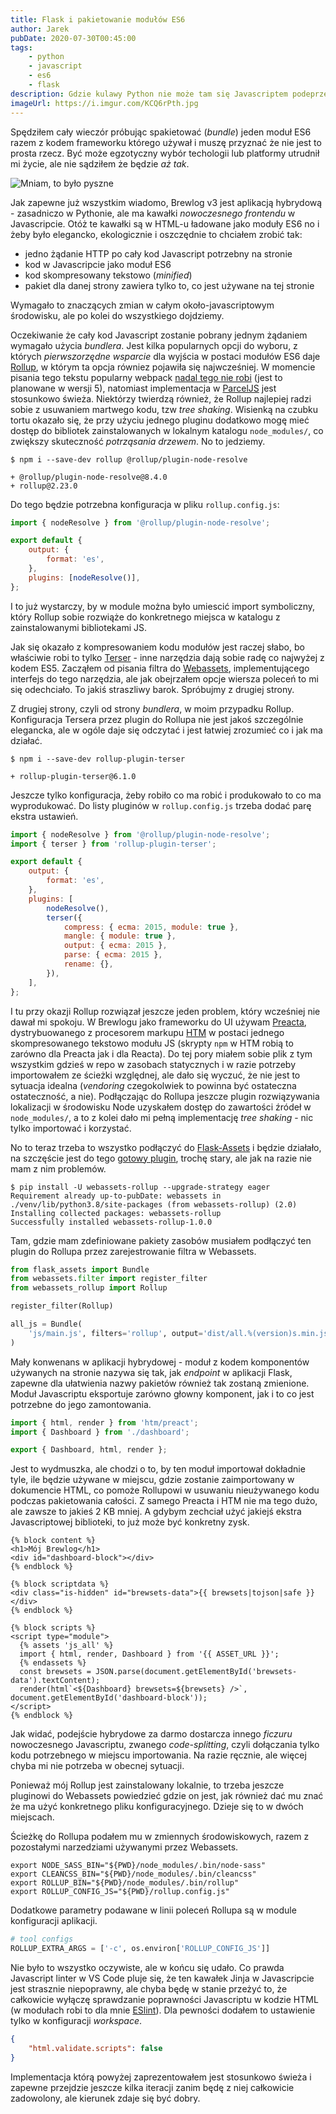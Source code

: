 ```yaml
---
title: Flask i pakietowanie modułów ES6
author: Jarek
pubDate: 2020-07-30T00:45:00
tags:
    - python
    - javascript
    - es6
    - flask
description: Gdzie kulawy Python nie może tam się Javascriptem podeprze i jakoś uda są spakietować moduły ES6 przy użyciu Flask-Assets. Polecam tego Allegrowicza.
imageUrl: https://i.imgur.com/KCQ6rPth.jpg
---
```


Spędziłem cały wieczór próbując spakietować (_bundle_) jeden moduł ES6 razem z kodem frameworku którego używał i muszę przyznać że nie jest to prosta rzecz. Być może egzotyczny wybór techologii lub platformy utrudnił mi życie, ale nie sądziłem że będzie _aż tak_.

![Mniam, to było pyszne](https://i.imgur.com/KCQ6rPth.jpg)

Jak zapewne już wszystkim wiadomo, Brewlog v3 jest aplikacją hybrydową - zasadniczo w Pythonie, ale ma kawałki _nowoczesnego frontendu_ w Javascripcie. Otóż te kawałki są w HTML-u ładowane jako moduły ES6 no i żeby było elegancko, ekologicznie i oszczędnie to chciałem zrobić tak:

-   jedno żądanie HTTP po cały kod Javascript potrzebny na stronie
-   kod w Javascripcie jako moduł ES6
-   kod skompresowany tekstowo (_minified_)
-   pakiet dla danej strony zawiera tylko to, co jest używane na tej stronie

Wymagało to znaczących zmian w całym około-javascriptowym środowisku, ale po kolei do wszystkiego dojdziemy.

Oczekiwanie że cały kod Javascript zostanie pobrany jednym żądaniem wymagało użycia _bundlera_. Jest kilka popularnych opcji do wyboru, z których _pierwszorzędne wsparcie_ dla wyjścia w postaci modułów ES6 daje [Rollup](https://rollupjs.org/), w którym ta opcja równiez pojawiła się najwcześniej. W momencie pisania tego tekstu popularny webpack [nadal tego nie robi](https://github.com/webpack/webpack/issues/2933#issuecomment-652942095) (jest to planowane w wersji 5), natomiast implementacja w [ParcelJS](https://v2.parceljs.org/getting-started/webapp/) jest stosunkowo świeża. Niektórzy twierdzą również, że Rollup najlepiej radzi sobie z usuwaniem martwego kodu, tzw _tree shaking_. Wisienką na czubku tortu okazało się, że przy użyciu jednego pluginu dodatkowo mogę mieć dostęp do bibliotek zainstalowanych w lokalnym katalogu `node_modules/`, co zwiększy skuteczność _potrząsania drzewem_. No to jedziemy.

```console
$ npm i --save-dev rollup @rollup/plugin-node-resolve

+ @rollup/plugin-node-resolve@8.4.0
+ rollup@2.23.0
```

Do tego będzie potrzebna konfiguracja w pliku `rollup.config.js`:

```javascript
import { nodeResolve } from '@rollup/plugin-node-resolve';

export default {
    output: {
        format: 'es',
    },
    plugins: [nodeResolve()],
};
```

I to już wystarczy, by w module można było umiescić import symboliczny, który Rollup sobie rozwiąże do konkretnego miejsca w katalogu z zainstalowanymi bibliotekami JS.

Jak się okazało z kompresowaniem kodu modułów jest raczej słabo, bo właściwie robi to tylko [Terser](https://terser.org/) - inne narzędzia dają sobie radę co najwyżej z kodem ES5. Zacząłem od pisania filtra do [Webassets](https://github.com/miracle2k/webassets), implementującego interfejs do tego narzędzia, ale jak obejrzałem opcje wiersza poleceń to mi się odechciało. To jakiś straszliwy barok. Spróbujmy z drugiej strony.

Z drugiej strony, czyli od strony _bundlera_, w moim przypadku Rollup. Konfiguracja Tersera przez plugin do Rollupa nie jest jakoś szczególnie elegancka, ale w ogóle daje się odczytać i jest łatwiej zrozumieć co i jak ma działać.

```console
$ npm i --save-dev rollup-plugin-terser

+ rollup-plugin-terser@6.1.0
```

Jeszcze tylko konfiguracja, żeby robiło co ma robić i produkowało to co ma wyprodukować. Do listy pluginów w `rollup.config.js` trzeba dodać parę ekstra ustawień.

```javascript
import { nodeResolve } from '@rollup/plugin-node-resolve';
import { terser } from 'rollup-plugin-terser';

export default {
    output: {
        format: 'es',
    },
    plugins: [
        nodeResolve(),
        terser({
            compress: { ecma: 2015, module: true },
            mangle: { module: true },
            output: { ecma: 2015 },
            parse: { ecma: 2015 },
            rename: {},
        }),
    ],
};
```

I tu przy okazji Rollup rozwiązał jeszcze jeden problem, który wcześniej nie dawał mi spokoju. W Brewlogu jako frameworku do UI używam [Preacta](https://preactjs.com/), dystrybuowanego z procesorem markupu [HTM](https://github.com/developit/htm) w postaci jednego skompresowanego tekstowo modułu JS (skrypty `npm` w HTM robią to zarówno dla Preacta jak i dla Reacta). Do tej pory miałem sobie plik z tym wszystkim gdzieś w repo w zasobach statycznych i w razie potrzeby importowałem ze ścieżki względnej, ale dało się wyczuć, że nie jest to sytuacja idealna (_vendoring_ czegokolwiek to powinna być ostateczna ostateczność, a nie). Podłączając do Rollupa jeszcze plugin rozwiązywania lokalizacji w środowisku Node uzyskałem dostęp do zawartości źródeł w `node_modules/`, a to z kolei dało mi pełną implementację _tree shaking_ - nic tylko importować i korzystać.

No to teraz trzeba to wszystko podłączyć do [Flask-Assets](https://github.com/miracle2k/flask-assets) i będzie działało, na szczęście jest do tego [gotowy plugin](https://pypi.org/project/webassets-rollup/), trochę stary, ale jak na razie nie mam z nim problemów.

```console
$ pip install -U webassets-rollup --upgrade-strategy eager
Requirement already up-to-pubDate: webassets in ./venv/lib/python3.8/site-packages (from webassets-rollup) (2.0)
Installing collected packages: webassets-rollup
Successfully installed webassets-rollup-1.0.0
```

Tam, gdzie mam zdefiniowane pakiety zasobów musiałem podłączyć ten plugin do Rollupa przez zarejestrowanie filtra w Webassets.

```python
from flask_assets import Bundle
from webassets.filter import register_filter
from webassets_rollup import Rollup

register_filter(Rollup)

all_js = Bundle(
    'js/main.js', filters='rollup', output='dist/all.%(version)s.min.js',
)
```

Mały konwenans w aplikacji hybrydowej - moduł z kodem komponentów używanych na stronie nazywa się tak, jak _endpoint_ w aplikacji Flask, zapewne dla ułatwienia nazwy pakietów również tak zostaną zmienione. Moduł Javascriptu eksportuje zarówno głowny komponent, jak i to co jest potrzebne do jego zamontowania.

```javascript
import { html, render } from 'htm/preact';
import { Dashboard } from './dashboard';

export { Dashboard, html, render };
```

Jest to wydmuszka, ale chodzi o to, by ten moduł importował dokładnie tyle, ile będzie używane w miejscu, gdzie zostanie zaimportowany w dokumencie HTML, co pomoże Rollupowi w usuwaniu nieużywanego kodu podczas pakietowania całości. Z samego Preacta i HTM nie ma tego dużo, ale zawsze to jakieś 2 KB mniej. A gdybym zechciał użyć jakiejś ekstra Javascriptowej biblioteki, to już może być konkretny zysk.

```jinja-html
{% block content %}
<h1>Mój Brewlog</h1>
<div id="dashboard-block"></div>
{% endblock %}

{% block scriptdata %}
<div class="is-hidden" id="brewsets-data">{{ brewsets|tojson|safe }}</div>
{% endblock %}

{% block scripts %}
<script type="module">
  {% assets 'js_all' %}
  import { html, render, Dashboard } from '{{ ASSET_URL }}';
  {% endassets %}
  const brewsets = JSON.parse(document.getElementById('brewsets-data').textContent);
  render(html`<${Dashboard} brewsets=${brewsets} />`, document.getElementById('dashboard-block'));
</script>
{% endblock %}
```

Jak widać, podejście hybrydowe za darmo dostarcza innego _ficzuru_ nowoczesnego Javascriptu, zwanego _code-splitting_, czyli dołączania tylko kodu potrzebnego w miejscu importowania. Na razie ręcznie, ale więcej chyba mi nie potrzeba w obecnej sytuacji.

Ponieważ mój Rollup jest zainstalowany lokalnie, to trzeba jeszcze pluginowi do Webassets powiedzieć gdzie on jest, jak również dać mu znać że ma użyć konkretnego pliku konfiguracyjnego. Dzieje się to w dwóch miejscach.

Ścieżkę do Rollupa podałem mu w zmiennych środowiskowych, razem z pozostałymi narzedziami używanymi przez Webassets.

```shell
export NODE_SASS_BIN="${PWD}/node_modules/.bin/node-sass"
export CLEANCSS_BIN="${PWD}/node_modules/.bin/cleancss"
export ROLLUP_BIN="${PWD}/node_modules/.bin/rollup"
export ROLLUP_CONFIG_JS="${PWD}/rollup.config.js"
```

Dodatkowe parametry podawane w linii poleceń Rollupa są w module konfiguracji aplikacji.

```python
# tool configs
ROLLUP_EXTRA_ARGS = ['-c', os.environ['ROLLUP_CONFIG_JS']]
```

Nie było to wszystko oczywiste, ale w końcu się udało. Co prawda Javascript linter w VS Code pluje się, że ten kawałek Jinja w Javascripcie jest strasznie niepoprawny, ale chyba będę w stanie przeżyć to, że całkowicie wyłączę sprawdzanie poprawności Javascriptu w kodzie HTML (w modułach robi to dla mnie [ESlint](https://eslint.org/)). Dla pewności dodałem to ustawienie tylko w konfiguracji _workspace_.

```json
{
    "html.validate.scripts": false
}
```

Implementacja którą powyżej zaprezentowałem jest stosunkowo świeża i zapewne przejdzie jeszcze kilka iteracji zanim będę z niej całkowicie zadowolony, ale kierunek zdaje się być dobry.
